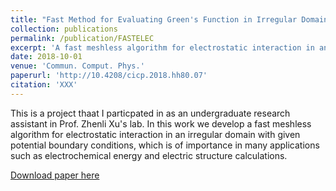 ```yaml
---
title: "Fast Method for Evaluating Green's Function in Irregular Domains with Application to Charge Interaction in a Nanopore"
collection: publications
permalink: /publication/FASTELEC
excerpt: 'A fast meshless algorithm for electrostatic interaction in an irregular domain was developed.'
date: 2018-10-01
venue: 'Commun. Comput. Phys.'
paperurl: 'http://10.4208/cicp.2018.hh80.07'
citation: 'XXX'
---
```

This is a project thaat I particpated in as an undergraduate research assistant in Prof. Zhenli Xu's lab. In this work we develop a fast meshless algorithm for electrostatic interaction in an irregular domain with given potential boundary conditions, which is of importance in many applications such as electrochemical energy and electric structure calculations.

[Download paper here](http://zhaoqy1996.github.io/files/FAST_ELEC.pdf)

